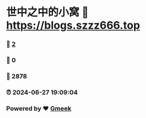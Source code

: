 # 世中之中的小窝 :link: https://blogs.szzz666.top 
### :page_facing_up: [2](https://blogs.szzz666.top/tag.html) 
### :speech_balloon: 0 
### :hibiscus: 2878 
### :alarm_clock: 2024-06-27 19:09:04 
### Powered by :heart: [Gmeek](https://github.com/Meekdai/Gmeek)
